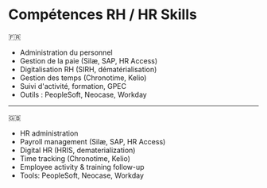 # Compétences RH / HR Skills

🇫🇷

- Administration du personnel
- Gestion de la paie (Silæ, SAP, HR Access)
- Digitalisation RH (SIRH, dématérialisation)
- Gestion des temps (Chronotime, Kelio)
- Suivi d'activité, formation, GPEC
- Outils : PeopleSoft, Neocase, Workday

---

🇬🇧

- HR administration
- Payroll management (Silæ, SAP, HR Access)
- Digital HR (HRIS, dematerialization)
- Time tracking (Chronotime, Kelio)
- Employee activity & training follow-up
- Tools: PeopleSoft, Neocase, Workday
